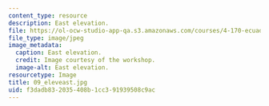```yaml
---
content_type: resource
description: East elevation.
file: https://ol-ocw-studio-app-qa.s3.amazonaws.com/courses/4-170-ecuador-workshop-fall-2006/f3dadb832035408b1cc391939508c9ac_09_eleveast.jpg
file_type: image/jpeg
image_metadata:
  caption: East elevation.
  credit: Image courtesy of the workshop.
  image-alt: East elevation.
resourcetype: Image
title: 09_eleveast.jpg
uid: f3dadb83-2035-408b-1cc3-91939508c9ac
---
```

